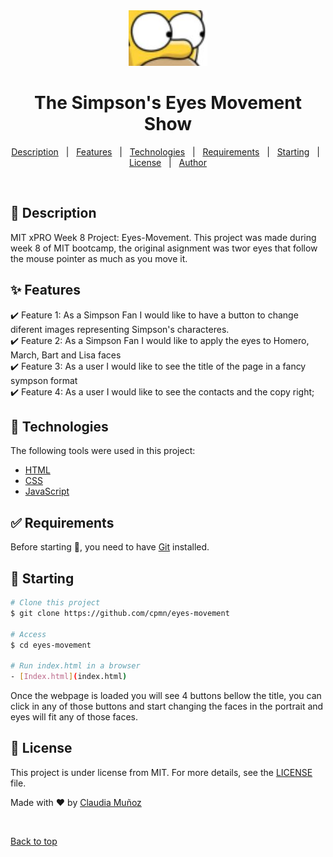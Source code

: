 <div align="center" id="top"> 
  <img src="./images/eyes.JPG" alt="Eyes Movement" />
  <!-- <a href="https://eyesmovement.netlify.app">Demo</a> -->
</div>

<h1 align="center">The Simpson's Eyes Movement Show</h1>

<p align="center">
  <a href="#dart-about">Description</a> &#xa0; | &#xa0; 
  <a href="#sparkles-features">Features</a> &#xa0; | &#xa0;
  <a href="#rocket-technologies">Technologies</a> &#xa0; | &#xa0;
  <a href="#white_check_mark-requirements">Requirements</a> &#xa0; | &#xa0;
  <a href="#checkered_flag-starting">Starting</a> &#xa0; | &#xa0;
  <a href="#memo-license">License</a> &#xa0; | &#xa0;
  <a href="https://github.com/cpmn" target="_blank">Author</a>
</p>

<br>

## :dart: Description ##

MIT xPRO Week 8 Project: Eyes-Movement. This project was made during week 8 of MIT bootcamp, the original asignment was 
twor eyes that follow the mouse pointer as much as you move it. 

## :sparkles: Features ##

:heavy_check_mark: Feature 1: As a Simpson Fan I would like to have a button to change diferent images representing Simpson's characteres.\
:heavy_check_mark: Feature 2: As a Simpson Fan I would like to apply the eyes to  Homero, March, Bart and Lisa faces\
:heavy_check_mark: Feature 3: As a user I would like to see the title of the page in a fancy sympson format\
:heavy_check_mark: Feature 4: As a user I would like to see the contacts and the copy right;

## :rocket: Technologies ##

The following tools were used in this project:

- [HTML](https://www.w3schools.com/html/)
- [CSS](https://www.w3schools.com/css/)
- [JavaScript](https://www.w3schools.com/js/)

## :white_check_mark: Requirements ##

Before starting :checkered_flag:, you need to have [Git](https://git-scm.com) installed.

## :checkered_flag: Starting ##

```bash
# Clone this project
$ git clone https://github.com/cpmn/eyes-movement

# Access
$ cd eyes-movement

# Run index.html in a browser
- [Index.html](index.html)
```
Once the webpage is loaded you will see 4 buttons bellow the title, you can click in any of those buttons and start changing the faces in the portrait and eyes will fit any of those faces.

## :memo: License ##

This project is under license from MIT. For more details, see the [LICENSE](LICENSE) file.


Made with :heart: by <a href="https://github.com/cpmn" target="_blank">Claudia Muñoz</a>

&#xa0;

<a href="#top">Back to top</a>
